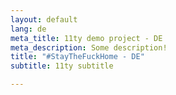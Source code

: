 ```yaml
---
layout: default
lang: de
meta_title: 11ty demo project - DE
meta_description: Some description!
title: "#StayTheFuckHome - DE"
subtitle: 11ty subtitle

---
```

